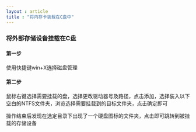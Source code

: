 ```yaml
---
layout : article
title : "将内存卡装载在C盘中"
---
```


### 将外部存储设备挂载在C盘

#### 第一步

使用快捷键win+X选择磁盘管理

#### 第二步

鼠标右键选择需要挂载的盘，选择更改驱动器号及路径，点击添加，选择装入以下空白的NTFS文件夹，浏览选择需要挂载到的目标文件夹，点击确定即可

操作结束后发现在选定目录下出现了一个硬盘图标的文件夹，点击即可跳转到被挂载的存储设备
